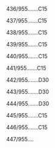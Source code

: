 436/955.......C15 


437/955.......C15 


438/955.......C15 


439/955.......C15 


440/955.......C15 


441/955.......C15 


442/955.......D30 


443/955.......D30 


444/955.......D30 


445/955.......C15 


446/955.......C15 


447/955.... 


